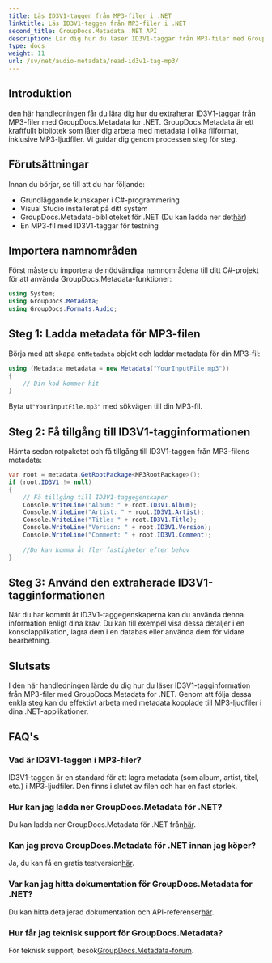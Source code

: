 ```yaml
---
title: Läs ID3V1-taggen från MP3-filer i .NET
linktitle: Läs ID3V1-taggen från MP3-filer i .NET
second_title: GroupDocs.Metadata .NET API
description: Lär dig hur du läser ID3V1-taggar från MP3-filer med GroupDocs.Metadata for .NET. Steg-för-steg handledning med kodexempel.
type: docs
weight: 11
url: /sv/net/audio-metadata/read-id3v1-tag-mp3/
---
```

## Introduktion
den här handledningen får du lära dig hur du extraherar ID3V1-taggar från MP3-filer med GroupDocs.Metadata for .NET. GroupDocs.Metadata är ett kraftfullt bibliotek som låter dig arbeta med metadata i olika filformat, inklusive MP3-ljudfiler. Vi guidar dig genom processen steg för steg.
## Förutsättningar
Innan du börjar, se till att du har följande:
- Grundläggande kunskaper i C#-programmering
- Visual Studio installerat på ditt system
-  GroupDocs.Metadata-biblioteket för .NET (Du kan ladda ner det[här](https://releases.groupdocs.com/metadata/net/))
- En MP3-fil med ID3V1-taggar för testning

## Importera namnområden
Först måste du importera de nödvändiga namnområdena till ditt C#-projekt för att använda GroupDocs.Metadata-funktioner:
```csharp
using System;
using GroupDocs.Metadata;
using GroupDocs.Formats.Audio;
```
## Steg 1: Ladda metadata för MP3-filen
 Börja med att skapa en`Metadata` objekt och laddar metadata för din MP3-fil:
```csharp
using (Metadata metadata = new Metadata("YourInputFile.mp3"))
{
    // Din kod kommer hit
}
```
 Byta ut`"YourInputFile.mp3"` med sökvägen till din MP3-fil.
## Steg 2: Få tillgång till ID3V1-tagginformationen
Hämta sedan rotpaketet och få tillgång till ID3V1-taggen från MP3-filens metadata:
```csharp
var root = metadata.GetRootPackage<MP3RootPackage>();
if (root.ID3V1 != null)
{
    // Få tillgång till ID3V1-taggegenskaper
    Console.WriteLine("Album: " + root.ID3V1.Album);
    Console.WriteLine("Artist: " + root.ID3V1.Artist);
    Console.WriteLine("Title: " + root.ID3V1.Title);
    Console.WriteLine("Version: " + root.ID3V1.Version);
    Console.WriteLine("Comment: " + root.ID3V1.Comment);
    
    //Du kan komma åt fler fastigheter efter behov
}
```
## Steg 3: Använd den extraherade ID3V1-tagginformationen
När du har kommit åt ID3V1-taggegenskaperna kan du använda denna information enligt dina krav. Du kan till exempel visa dessa detaljer i en konsolapplikation, lagra dem i en databas eller använda dem för vidare bearbetning.

## Slutsats
I den här handledningen lärde du dig hur du läser ID3V1-tagginformation från MP3-filer med GroupDocs.Metadata for .NET. Genom att följa dessa enkla steg kan du effektivt arbeta med metadata kopplade till MP3-ljudfiler i dina .NET-applikationer.

## FAQ's
### Vad är ID3V1-taggen i MP3-filer?
ID3V1-taggen är en standard för att lagra metadata (som album, artist, titel, etc.) i MP3-ljudfiler. Den finns i slutet av filen och har en fast storlek.
### Hur kan jag ladda ner GroupDocs.Metadata för .NET?
 Du kan ladda ner GroupDocs.Metadata för .NET från[här](https://releases.groupdocs.com/metadata/net/).
### Kan jag prova GroupDocs.Metadata för .NET innan jag köper?
 Ja, du kan få en gratis testversion[här](https://releases.groupdocs.com/).
### Var kan jag hitta dokumentation för GroupDocs.Metadata for .NET?
 Du kan hitta detaljerad dokumentation och API-referenser[här](https://reference.groupdocs.com/metadata/net/).
### Hur får jag teknisk support för GroupDocs.Metadata?
 För teknisk support, besök[GroupDocs.Metadata-forum](https://forum.groupdocs.com/c/metadata/14).